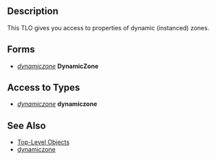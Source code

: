 ## Description

This TLO gives you access to properties of dynamic (instanced) zones.

## Forms

-   *[dynamiczone](../data-types/datatype-dynamiczone.md)* **DynamicZone**

## Access to Types

-   *[dynamiczone](../data-types/datatype-dynamiczone.md)* **dynamiczone**

## See Also

-   [Top-Level Objects](top-level-objects.md)
-   [dynamiczone](../data-types/datatype-dynamiczone.md)



